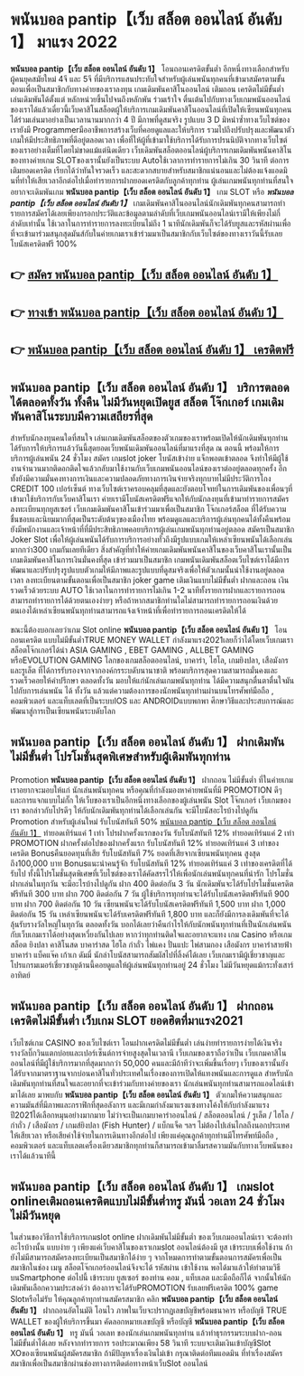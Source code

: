 # พนันบอล pantip【เว็บ สล็อต ออนไลน์ อันดับ 1】  มาแรง 2022

**พนันบอล pantip【เว็บ สล็อต ออนไลน์ อันดับ 1】** โอนถอนเครดิตขั้นต่ำ  อีกหนึ่งทางเลือกสำหรับผู้คนยุคสมัยใหม่ 4จี และ 5จี ที่มีบริการแสนประทับใจสำหรับผู้เล่นพนันทุกคนที่เข้ามาสมัครตามขั้นตอนเพื่อเป็นสมาชิกกับทางค่ายของเราลงทุน เกมเดิมพันคาสิโนออนไลน์ เติมถอน เครดิตไม่มีขั้นต่ำ เล่นเดิมพันได้ตั้งแต่ หลักหน่วยขึ้นไปจนถึงหลักพัน ร่วมเร้าใจ ตื่นเต้นไปกับทางเว็บเกมพนันออนไลน์ของเราได้แล้วเดี๋ยวนี้เว็บคาสิโนสล็อตผู้ให้บริการเกมเดิมพันคาสิโนออนไลน์ที่เปิดให้เซียนพนันทุกคนได้ร่วมเล่นมาอย่างเป็นเวลานานมากกว่า 4 ปี มีภาพที่ดูสมจริง รูปแบบ 3 D
มิหนำซ้ำทางเว็บไซต์ของเรายังมี Programmerมืออาชีพการสร้างเว็บที่คอยดูแลและให้บริการ  รวมไปถึงปรับปรุงและพัฒนาตัวเกมให้มีประสิทธิภาพที่ดีอยู่ตลอดเวลา เพื่อที่ให้ผู้ที่เข้ามาใช้บริการได้รับการปรนนิบัติจากทางเว็บไซต์ของเราอย่างเต็มที่โดยไม่ขาดแม้แต่นิดเดียว เว็บเดิมพันสล็อตออนไลน์ผู้บริการเกมเดิมพันพนันคาสิโนของทางค่ายเกม  SLOTของเรานั้นยังเป็นระบบ Autoใช้เวลาการทำรายการไม่เกิน 30 วินาที ต่อการเติมยอดเครดิต เรียกได้ว่าทันใจรวดเร็ว และสะดวกสบายสำหรับสมาชิกแน่นอนและไม่ต้องแจ้งแอดมินที่ทำให้เสียเวลาอีกต่อไปเมื่อทำรายการฝากยอดเครดิตกับลูกค้าทุกท่าน
ผู้เล่นเกมพนันทุกท่านที่สนใจอยากจะเดิมพันเกม **พนันบอล pantip【เว็บ สล็อต ออนไลน์ อันดับ 1】** เกม SLOT  หรือ ***พนันบอล pantip【เว็บ สล็อต ออนไลน์ อันดับ 1】*** เกมเดิมพันคาสิโนออนไลน์นักเดิมพันทุกคนสามารถทำรายการสมัครได้เลยเพียงกรอกประวัติและข้อมูลตามลำดับที่เว็บเกมพนันออนไลน์เรามีให้เพียงไม่กี่ลำดับเท่านั้น ใช้เวลาในการทำรายการลงทะเบียนไม่ถึง 1 นาทีนักเดิมพันก็จะได้รับยูสและรหัสผ่านเพื่อที่จะเข้ามาร่วมสนุกสุดมันส์กับในค่ายเกมเราเข้าร่วมมาเป็นสมาชิกกับเว็บไซต์ของทางเราวันนี้รับเลยโบนัสเครดิตฟรี 100%

## 👉 [สมัคร พนันบอล pantip【เว็บ สล็อต ออนไลน์ อันดับ 1】](https://archa888.com/)
## 👉 [ทางเข้า พนันบอล pantip【เว็บ สล็อต ออนไลน์ อันดับ 1】](https://archa888.com/)
## 👉 [พนันบอล pantip【เว็บ สล็อต ออนไลน์ อันดับ 1】 เครดิตฟรี](https://archa888.com/)

## พนันบอล pantip【เว็บ สล็อต ออนไลน์ อันดับ 1】 บริการตลอด ได้ตลอดทั้งวัน ทั้งคืน ไม่มีวันหยุดเปิดยูส สล็อต โจ๊กเกอร์ เกมเดิมพันคาสิโนระบบมีความเสถียรที่สุด 

สำหรับนักลงทุนคนใดที่สนใจ เล่นเกมเดิมพันสล็อตของตัวเกมของเราพร้อมเปิดให้นักเดิมพันทุกท่านได้รับการให้บริการแล้ววันนี้สุดยอดเว็บพนันเดิมพันออนไลน์ที่มาแรงที่สุด ณ ตอนนี้ พร้อมให้การบริการผู้เล่นพนัน 24 ชั่วโมง สมัคร เกมslot joker โบนัสเข้าง่าย แจ็กพอตเข้าตลอด จึงทำให้มีผู้ใช้งานจำนวนมากติดอกติดใจแล้วกลับมาใช้งานกับเว็บเกมพนันออนไลน์ของเราต่ออยู่ตลอดทุกครั้ง อีกทั้งยังมีความมั่นคงทางการเงินและความปลอดภัยทางการเงินจ่ายจริงทุกบาทไม่มีประวัติการโกง CREDIT 100 เปอร์เซ็นต์ ทางเว็บไซต์เราครอบคลุมที่สุดและยังตอบโจทย์ในการเดิมพันของเพื่อนๆที่เข้ามาใช้บริการกับเว็บคาสิโนเรา
ค่ายเรามีโบนัสเครดิตฟรีแจกให้กับนักลงทุนที่เข้ามาทำรายการสมัครลงทะเบียนทุกยูสเซอร์ เว็บเกมเดิมพันคาสิโนเข้าร่วมมาเพื่อเป็นสมาชิก โจ๊กเกอร์สล็อต ที่ได้รับความชื่นชอบและนิยมมากที่สุดเป็นระดับต้นๆของเมืองไทย พร้อมดูแลและบริการผู้เล่นทุกคนได้ทั้งคืนพร้อมยังมีพนักงานและเจ้าหน้าที่ที่มีประสิทธิภาพคอยบริการผู้เล่นเกมพนันทุกท่านอยู่ตลอด สมัครเป็นสมาชิก Joker Slot เพื่อให้ผู้เล่นพนันได้รับการบริการอย่างทั่วถึงมีรูปแบบเกมให้เหล่าเซียนพนันได้เลือกเล่นมากกว่า300 เกมกันเลยทีเดียว
สิ่งสำคัญที่ทำให้ค่ายเกมเดิมพันพนันคาสิโนของเว็บคาสิโนเรานั้นเป็นเกมเดิมพันคาสิโนการเงินมั่นคงที่สุด เข้าร่วมมาเป็นสมาชิก  เกมพนันเดิมพันสล็อตเว็บไซต์เราได้มีการพัฒนาและปรับปรุงรูปแบบตัวเกมให้มีภาพและรูปแบบที่ดูสมจริงเพื่อให้ตัวเกมนั้นน่าใช้งานอยู่ตลอดเวลา ลงทะเบียนตามขั้นตอนเพื่อเป็นสมาชิก joker game เติมเงินแบบไม่มีขั้นต่ำ ฝากและถอน เงินรวดเร็วด้วยระบบ AUTO ใช้เวลาในการทำรายการไม่เกิน 1-2 นาทีทั้งรายการฝากและรายการถอนสามารถทำรายการได้ด้วยตนเองง่ายๆ หรือถ้าหากสมาชิกท่านใดไม่สามารถทำรายการถอนเงินด้วยตนเองได้เหล่าเซียนพนันทุกท่านสามารถแจ้งเจ้าหน้าที่เพื่อทำรายการถอนเครดิตให้ได้

ขณะนี้ต้องบอกเลยว่าเกม Slot online **พนันบอล pantip【เว็บ สล็อต ออนไลน์ อันดับ 1】** โอนถอนเครดิต แบบไม่มีขั้นต่ำTRUE MONEY WALLET กำลังมาแรง2021เลยก็ว่าได้โดยเว็บเกมเรา สล็อตโจ๊กเกอร์ได้นำ  ASIA GAMING , EBET GAMING , ALLBET GAMING หรือEVOLUTION GAMING โลกของเกมสล็อตออนไลน์, บาคาร่า, ไฮโล, เกมยิงปลา, เสือมังกร และรูเล็ต ที่ได้การรับรองจากจากองค์กรระบดับนานาชาติ พร้อมบริการสุดความสามารถมั่นคงและรวดเร็วคอยให้คำปรึกษา ตลอดทั้งวัน มอบให้แก่นักเล่นเกมพนันทุกท่าน ได้มีความสนุกตื่นตาตื่นใจมันไปกับการเล่นพนัน ได้ ทั้งวัน แล้วแต่ความต้องการของนักพนันทุกท่านผ่านบนโทรศัพท์มือถือ , คอมพิวเตอร์ และแท็บเลตที่เป็นระบบIOS และ ANDROIDแบบพกพา ศึกษาวิธีและประสบการณ์และพัฒนาสู่การเป็นเซียนพนันระบดับโลก

## พนันบอล pantip【เว็บ สล็อต ออนไลน์ อันดับ 1】 ฝากเดิมพัน ไม่มีขั้นต่ำ โปรโมชั่นสุดพิเศษสำหรับผู้เดิมพันทุกท่าน

 Promotion  **พนันบอล pantip【เว็บ สล็อต ออนไลน์ อันดับ 1】** ฝากถอน ไม่มีขั้นต่ำ ที่ในค่ายเกมเราอยากจะมอบให้แก่  นักเล่นพนันทุกคน หรือคุณที่กำลังมองหาค่ายพนันที่มี  PROMOTION ดีๆ และการแจกแบบไม่กั๊ก ให้เว็บของเราเป็นอีกหนึ่งทางเลือกของผู้เล่นพนัน Slot โจ๊กเกอร์ เว็บเกมของเรา ขอกล่าวกับโปรดีๆ ให้กับนักเดิมพันทุกท่านได้เลือกเล่นกัน จะมีโบนัสอะไรบ้างไปดูกัน
 Promotion สำหรับผู้เล่นใหม่ รับโบนัสทันที 50% [พนันบอล pantip【เว็บ สล็อต ออนไลน์ อันดับ 1】](https://archa888.com/) ทำยอดเทิร์นแค่ 1 เท่า
โปรฝากครั้งแรกของวัน รับโบนัสทันที 12% ทำยอดเทิร์นแค่ 2 เท่า
 PROMOTION ฝากครั้งต่อไปของฝากครั้งแรก รับโบนัสทันที 12% ทำยอดเทิร์นแค่ 3 เท่าของเครดิต
Bonusคืนยอดทุนที่เสีย รับโบนัสทันที 7% ยอดที่เสียจากเซียนพนันทุกคน สูงสุดถึง100,000 บาท
Bonusแนะนำคนรู้จัก รับโบนัสทันที 12% ทำยอดเทิร์นแค่ 3 เท่าของเครดิตที่ได้รับไป
ทั้งนี้โปรโมชั่นสุดพิเศษที่เว็บไซต์ของเราได้คัดสรรไว้ให้เพื่อนักเล่นพนันทุกคนที่น่ารัก โปรโมชั่นฝากเล่นในทุกวัน จะมีอะไรบ้างไปดูกัน
ฝาก 400 ติดต่อกัน 3 วัน นักเดิมพันจะได้รับโปรโมชั่นเครดิตฟรีทันที 300 บาท
ฝาก 700 ติดต่อกัน 7 วัน ผู้ใช้บริการทุกท่านจะได้รับโบนัสเครดิตฟรีทันที 900 บาท
ฝาก 700 ติดต่อกัน 10 วัน เซียนพนันจะได้รับโบนัสเครดิตฟรีทันที 1,500 บาท
ฝาก 1,000 ติดต่อกัน 15 วัน เหล่าเซียนพนันจะได้รับเครดิตฟรีทันที 1,800 บาท
และก็ยังมีการลงเดิมพันที่จะได้ลุ้นรับรางวัลใหญ่ในทุกวัน ตลอดทั้งวัน บอกได้เลยว่าคืนกำไรให้กับนักพนันทุกท่านที่เป็นนักเล่นพนันกับเว็บเกมเราได้อย่างสุดเหวี่ยงกันไปเลย หากว่าทุกท่านติดใจและอยากจะแทง เกม Casino หรือเกม สล็อต ยิงปลา คาสิโนสด บาคาร่าสด ไฮโล กำถั่ว ไพ่แคง ปั่นแปะ ไพ่สามกอง เสือมังกร บาคาร่าสายฟ้า บาคาร่า แบ็คแจ๊ค เก้าเก ดัมมี่ นักล่าโบนัสสามารถสัมผัสไปที่ลิ้งค์ได้เลย เว็บเกมเรามีผู้เชี่ยวชาญและโปรแกรมเมอร์เชี่ยวชาญด้านนี้คอยดูแลให้ผู้เล่นพนันทุกท่านอยู่ 24 ชั่วโมง ไม่มีวันหยุดแม้กระทั่งเสาร์อาทิตย์

## พนันบอล pantip【เว็บ สล็อต ออนไลน์ อันดับ 1】 ฝากถอนเครดิตไม่มีขั้นต่ำ  เว็บเกม SLOT ยอดฮิตที่มาแรง2021

เว็บไซต์เกม CASINO ของเว็บไซต์เรา โอนฝากเครดิตไม่มีขั้นต่ำ เล่นง่ายทำรายการง่ายได้เงินจริง รางวัลบิ๊กวินแตกบ่อยและเปอร์เซ็นต์การจ่ายสูงสุดในเวลานี เว็บเกมของเราถือว่าเป็น เว็บเกมคาสิโนออนไลน์ที่มีผู้ใช้บริการมากที่สุดมากกว่า 50,000 คนและมีถ้าทีว่าจะเพิ่มขึ้นเรื่อยๆ เว็บของเรานั้นยังได้รับจากมาตราฐานจากบ่อนคาสิโนทั่วประเทศในเรื่องของการเปิดให้แทงพนันและการดูแล สำหรับนักเดิมพันทุกท่านที่สนใจและอยากที่จะเข้าร่วมกับทางค่ายของเรา นักเล่นพนันทุกท่านสามารถแอดไลน์เข้ามาได้เลย
	มาพบกับ **พนันบอล pantip【เว็บ สล็อต ออนไลน์ อันดับ 1】** ตัวเกมให้ความสนุกและความมันส์ที่มีภาพและกราฟิกที่สุดอลังการ และมีเกมกำลังมาแรงแซงทางโค้งให้กับกำลังมาแรงปี2021ได้เลือกหมุนอย่างมากมาย  ไม่ว่าจะเป็นเกมบาคาร่าออนไลน์ / สล็อตออนไลน์ / รูเล็ต / ไฮโล / กำถั่ว / เสือมังกร / เกมส์ยิงปลา (Fish Hunter) / แบ็กแจ็ค ฯลฯ ไม่ต้องไปเล่นไกลถึงนอกประเทศให้เสียเวลา หรือเสียค่าใช้จ่ายในการเดินทางอีกต่อไป เพียงแค่คุณลูกค้าทุกท่านมีโทรศัพท์มือถือ , คอมพิวเตอร์ และแท็บเลตเครื่องเดียวสมาชิกทุกท่านก็สามารถเข้ามาลิ้มรสความมันกับทางเว็บพนันของเราได้แล้วนาทีนี้

## พนันบอล pantip【เว็บ สล็อต ออนไลน์ อันดับ 1】 เกมslot onlineเติมถอนเครดิตแบบไม่มีขั้นต่ำทรู มันนี่ วอเลท 24 ชั่วโมง ไม่มีวันหยุด

ในส่วนของวิธีการใช้บริการเกมslot online ฝากเดิมพันไม่มีขั้นต่ำ ของเว็บเกมออนไลน์เรา จะต้องทำอะไรบ้างนั้น แบบง่าย ๆ เพียงแค่เว็บคาสิโนของเราเกมslot ออนไลน์ต้องมี ยูส เข้าระบบเพื่อใช้งาน ถ้ายังไม่มีสามารถสมัครลงทะเบียนเป็นสมาชิกได้ง่าย ๆ จากโหมดการทำตามขั้นตอนการสมัครเพื่อเป็นสมาชิกในช่อง เมนู สล็อตโจ๊กเกอร์ออนไลน์จึงจะได้ รหัสผ่าน เข้าใช้งาน พอได้มาแล้วให้ทำตามวิธีบนSmartphone ต่อไปนี้
เข้าระบบ ยูสเซอร์  ของท่าน คอม , แท็บเลต และมือถือก็ได้
จากนั้นให้นักเดิมพันเลือกความประสงค์ว่า ต้องการจะได้รับPROMOTION รับเลยฟรีเครดิต 100% game Slotหรือไม่รับ
ให้คุณลูกค้าทุกท่านสมัครสมาชิก คลิก **พนันบอล pantip【เว็บ สล็อต ออนไลน์ อันดับ 1】** ฝากถอนอัตโนมัติ โอนไว ภาพในเว็บจะปรากฏเลขบัญชีพร้อมธนาคาร หรือบัญชี TRUE WALLET ของผู้ให้บริการขึ้นมา
คัดลอกหมายเลขบัญชี หรือบัญชี **พนันบอล pantip【เว็บ สล็อต ออนไลน์ อันดับ 1】** ทรู มันนี่ วอเลท ของนักเล่นเกมพนันทุกท่าน แล้วทำธุรกรรมระบบฝาก-ถอน ไม่มีขั้นต่ำได้เลย
หลังจากทำรายการ รอประมาณเพียง 58 วินาที ระบบจะเติมเงินเข้าบัญชีSlot XOของเซียนพนันผู้สมัครสมาชิก
ถ้ามีปัญหาเรื่องเงินไม่เข้า กรุณาติดต่อทีมแอดมิน ที่ทำเรื่องสมัครสมาชิกเพื่อเป็นสมาชิกผ่านช่องทางการติดต่อทางหน้าเว็บSlot ออนไลน์


